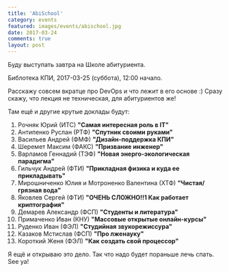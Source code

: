 ```yaml
---
title: 'AbiSchool'
category: events
featured: images/events/abischool.jpg
date: 2017-03-24
comments: true
layout: post
---
```


Буду выступать завтра на Школе абитуриента.

Библотека КПИ, 2017-03-25 (суббота), 12:00 начало.

Расскажу совсем вкратце про DevOps и что лежит в его основе :) Сразу скажу, что лекция не техническая, для абитуриентов же!

Там ещё и другие крутые доклады будут:

1. Рочняк Юрий (ИТС) **"Самая интересная роль в IT"**
2. Антипенко Руслан (РТФ) **"Спутник своими руками"**
3. Васильев Андрей (ФМФ) **"Дизайн-поддержка КПИ"**
4. Шеремет Максим (ФАКС) **"Призвание инженер"**
5. Варламов Геннадий (ТЭФ) **"Новая энерго-экологическая парадигма"**
6. Гильчук Андрей (ФТИ) **"Прикладная физика и куда ее прикладывать"**
7. Мирошниченко Юлия и Мотроненко Валентина (ХТФ) **"Чистая/грязная вода"**
8. Яковлев Сергей (ФТИ) **"ОЧЕНЬ СЛОЖНО!!1 Как работает криптография"**
9. Демарев Александр (ФСП) **"Студенты и литература"**
10. Примаченко Иван (КНУ) **"Массовые открытые онлайн-курсы"**
11. Руденко Иван (ФЭЛ) **"Студийная звукорежиссура"**
12. Казаков Мстислав (ФСП) **"Про лженауку"**
13. Короткий Женя (ФЭЛ) **"Как создать свой процессор"**

Я ещё и открываю это дело. Так что надо будет пораньше лечь спать. See ya!
